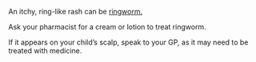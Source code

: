 An itchy, ring-like rash can be [ringworm.](http://www.nhs.uk/Conditions/Ringworm/Pages/Introduction.aspx)

Ask your pharmacist for a cream or lotion to treat ringworm.

If it appears on your child’s scalp, speak to your GP, as it may need to be
treated with medicine.
